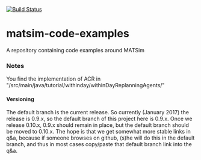 [![Build Status](https://travis-ci.org/matsim-org/matsim-code-examples.svg?branch=0.9.x)](https://travis-ci.org/matsim-org/matsim-code-examples)

# matsim-code-examples
A repository containing code examples around MATSim

### Notes
You find the implementation of ACR in "/src/main/java/tutorial/withinday/withinDayReplanningAgents/"
#### Versioning

The default branch is the current release.  So currently (January 2017) the release is 0.9.x, so the default branch of this project here is 0.9.x.  Once we release 0.10.x, 0.9.x should remain in place, but the default branch should be moved to 0.10.x.  The hope is that we get somewhat more stable links in q&a, because if someone browses on github, (s)he will do this in the default branch, and thus in most cases copy/paste that default branch link into the q&a.
